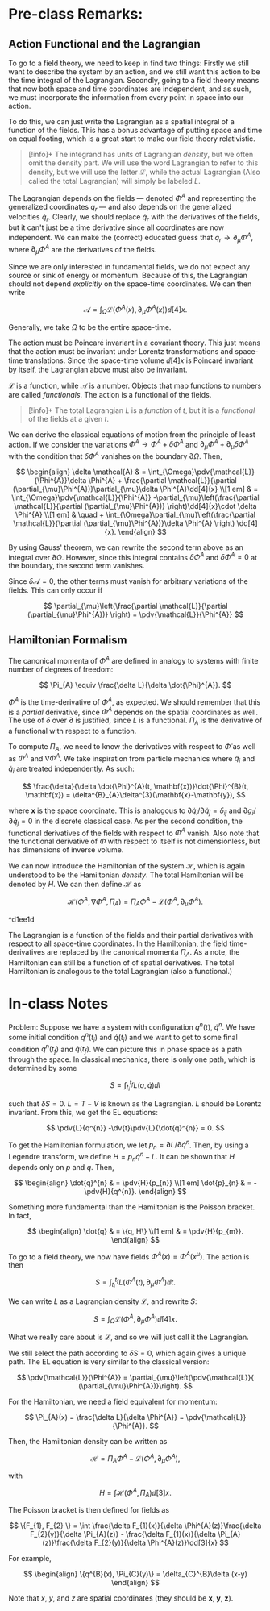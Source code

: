 # Pre-class Remarks:

## Action Functional and the Lagrangian

To go to a field theory, we need to keep in find two things: Firstly we still want to describe the system by an action, and we still want this action to be the time integral of the Lagrangian. Secondly, going to a field theory means that now both space and time coordinates are independent, and as such, we must incorporate the information from every point in space into our action.

To do this, we can just write the Lagrangian as a spatial integral of a function of the fields. This has a bonus advantage of putting space and time on equal footing, which is a great start to make our field theory relativistic.

 >[!info]+
 > The integrand has units of Lagrangian *density*, but we often omit the density part. We will use the word Lagrangian to refer to this density, but we will use the letter $\mathcal{L}$, while the actual Lagrangian  (Also called the total Lagrangian) will simply be labeled $L$.
 
 The Lagrangian depends on the fields — denoted $\Phi^{A}$ and representing the generalized coordinates $q_{r}$ — and also depends on the generalized velocities $\dot{q}_{{r}}$. Clearly, we should replace $\dot{q}_{r}$ with the derivatives of the fields, but it can't just be a time derivative since all coordinates are now independent. We can make the (correct) educated guess that $q_{r}\to \partial_{\mu}\Phi^{A}$, where $\partial_{\mu}\Phi^{A}$ are the derivatives of the fields.

Since we are only interested in fundamental fields, we do not expect any source or sink of energy or momentum. Because of this, the Lagrangian should not depend *explicitly* on the space-time coordinates. We can then write

$$
\mathcal{A} = \int_{\Omega}\mathcal{L}\left(\Phi^{A}(x), \partial_{\mu}\Phi^{A}(x) \right) \dd[4]{x}.
$$

Generally, we take $\Omega$ to be the entire space-time.

The action must be Poincaré invariant in a covariant theory. This just means that the action must be invariant under Lorentz transformations and space-time translations. Since the space-time volume $\dd[4]{x}$ is Poincaré invariant by itself, the Lagrangian above must also be invariant.

$\mathcal{L}$ is a function, while $\mathcal{A}$ is a number. Objects that map functions to numbers are called *functionals*. The action is a functional of the fields. 

>[!info]+
>The total Lagrangian $L$ is a *function* of $t$, but it is a *functional* of the fields at a given $t$.

We can derive the classical equations of motion from the principle of least action. If we consider the variations $\Phi^{A}\to \Phi^{A}+ \delta \Phi^{A}$ and  $\partial_{\mu}\Phi^{A}+ \partial_{\mu}\delta \Phi^{A}$ with the condition that $\delta \Phi^{A}$ vanishes on the boundary $\partial \Omega$. Then,

$$
\begin{align}
\delta \mathcal{A} & = \int_{\Omega}\pdv{\mathcal{L}}{\Phi^{A}}\delta \Phi^{A} + \frac{\partial \mathcal{L}}{\partial (\partial_{\mu}\Phi^{A})}\partial_{\mu}\delta \Phi^{A}\dd[4]{x} \\[1 em]
& = \int_{\Omega}\pdv{\mathcal{L}}{\Phi^{A}} -\partial_{\mu}\left(\frac{\partial \mathcal{L}}{\partial (\partial_{\mu}\Phi^{A})} \right)\dd[4]{x}\cdot \delta \Phi^{A} \\[1 em]
& \quad + \int_{\Omega}\partial_{\mu}\left(\frac{\partial \mathcal{L}}{\partial (\partial_{\mu}\Phi^{A})}\delta \Phi^{A} \right) \dd[4]{x}.
\end{align}
$$

By using Gauss' theorem, we can rewrite the second term above as an integral over $\partial \Omega$. However, since this integral contains $\delta \Phi^{A}$ and $\delta \Phi^{A}= 0$ at the boundary, the second term vanishes.

Since $\delta \mathcal{A}= 0$, the other terms must vanish for arbitrary variations of the fields. This can only occur if

$$
\partial_{\mu}\left(\frac{\partial \mathcal{L}}{\partial (\partial_{\mu}\Phi^{A})} \right) = \pdv{\mathcal{L}}{\Phi^{A}}
$$

## Hamiltonian Formalism

The canonical momenta of $\Phi^{A}$ are defined in analogy to systems with finite number of degrees of freedom:

$$
\Pi_{A} \equiv \frac{\delta L}{\delta \dot{\Phi}^{A}}.
$$

$\dot{\Phi}^{A}$ is the time-derivative of $\Phi^{A}$, as expected. We should remember that this is a *partial* derivative, since $\Phi^{A}$ depends on the spatial coordinates as well. The use of $\delta$ over $\partial$ is justified, since $L$ is a functional. $\Pi_{A}$ is the derivative of a functional with respect to a function.

To compute $\Pi_{A}$, we need to know the derivatives with respect to $\dot{\Phi}$ as well as $\Phi^{A}$ and $\nabla \Phi^{A}$. We take inspiration from particle mechanics where $q_{i}$ and $\dot{q}_{i}$ are treated independently. As such:

$$
\frac{\delta}{\delta \dot{\Phi}^{A}(t, \mathbf{x})}\dot{\Phi}^{B}(t, \mathbf{x}) = \delta^{B}_{A}\delta^{3}(\mathbf{x}-\mathbf{y}),
$$

where $\mathbf{x}$ is the space coordinate. This is analogous to $\partial \dot{q}_{i}/\partial \dot{q}_{j}= \delta_{ij}$ and $\partial g_{i}/\partial \dot{q}_{j}= 0$ in the discrete classical case. As per the second condition, the functional derivatives of the fields with respect to $\dot{\Phi}^{A}$ vanish. Also note that the functional derivative of $\dot{\Phi}$ with respect to itself is not dimensionless, but has dimensions of inverse volume.

We can now introduce the Hamiltonian of the system $\mathcal{H}$, which is again understood to be the Hamiltonian *density*. The total Hamiltonian will be denoted by $H$. We can then define $\mathcal{H}$ as

$$
\mathcal{H}(\Phi^{A}, \nabla \Phi^{A}, \Pi_{A}) = \Pi_{A}\dot{\Phi}^{A}-\mathcal{L} (\Phi^{A}, \partial_{\mu}\Phi^{A}).
$$

^d1ee1d

The Lagrangian is a function of the fields and their partial derivatives with respect to all space-time coordinates. In the Hamiltonian, the field time-derivatives are replaced by the canonical momenta $\Pi_{A}$. As a note, the Hamiltonian can still be a function of of spatial derivatives. The total Hamiltonian is analogous to the total Lagrangian (also a functional.)

# In-class Notes

Problem: Suppose we have a system with configuration $q^{n}(t), \; \dot{q}^{n}$. We have some initial condition $q^{n}(t_{i})$ and $\dot{q}(t_{i})$ and we want to get to some final condition $q^{n}(t_{f})$ and $\dot{q}(t_{f})$. We can picture this in phase space as a path through the space. In classical mechanics, there is only one path, which is determined by some

$$
S = \int_{t_{i}}^{t_{f}}L (q, \dot{q})\dd{t}
$$

such that $\delta S = 0$. $L = T-V$ is known as the Lagrangian. $L$ should be Lorentz invariant. From this, we get the EL equations:

$$
\pdv{L}{q^{n}} -\dv{t}\pdv{L}{\dot{q}^{n}} = 0.
$$

To get the Hamiltonian formulation, we let $p_{n}= \partial L/\partial \dot{q}^{n}$. Then, by using a Legendre transform, we define $H = p_{n}\dot{q}^{n}-L$. It can be shown that $H$ depends only on $p$ and $q$. Then,

$$
\begin{align}
\dot{q}^{n} & = \pdv{H}{p_{n}} \\[1 em]
\dot{p}_{n} & = -\pdv{H}{q^{n}}.
\end{align}
$$

Something more fundamental than the Hamiltonian is the Poisson bracket. In fact,

$$
\begin{align}
\dot{q} & = \{q, H\} \\[1 em]
& = \pdv{H}{p_{m}}.
\end{align}
$$

To go to a field theory, we now have fields $\Phi^{A}(x)= \Phi^{A}(x^{\mu})$. The action is then

$$
S = \int_{t_{i}}^{t_{f}}L (\Phi^{A}(t), \partial_{\mu}\Phi^{A})\dd{t}.
$$

We can write $L$ as a Lagrangian density $\mathcal{L}$, and rewrite $S$:

$$
S = \int_{\Omega}\mathcal{L}(\Phi^{A}, \partial_{\mu}\Phi^{A})\dd[4]{x}.
$$

What we really care about is $\mathcal{L}$, and so we will just call it the Lagrangian.

We still select the path according to $\delta S = 0$, which again gives a unique path. The EL equation is very similar to the classical version:

$$
\pdv{\mathcal{L}}{\Phi^{A}} = \partial_{\mu}\left(\pdv{\mathcal{L}}{ (\partial_{\mu}\Phi^{A})}\right).
$$

For the Hamiltonian, we need a field equivalent for momentum:

$$
\Pi_{A}(x) = \frac{\delta L}{\delta \Phi^{A}} = \pdv{\mathcal{L}}{\Phi^{A}}.
$$

Then, the Hamiltonian density can be written as

$$
\mathcal{H} = \Pi_{A}\dot{\Phi}^{A}-\mathcal{L}(\Phi^{A}, \partial_{\mu}\Phi^{A}),
$$

with

$$
H = \int \mathcal{H}(\Phi^{A}, \Pi_{A})\dd[3]{x}.
$$

The Poisson bracket is then defined for fields as

$$
\{F_{1}, F_{2} \} = \int \frac{\delta F_{1}(x)}{\delta \Phi^{A}(z)}\frac{\delta F_{2}(y)}{\delta \Pi_{A}(z)} - \frac{\delta F_{1}(x)}{\delta \Pi_{A}(z)}\frac{\delta F_{2}(y)}{\delta \Phi^{A}(z)}\dd[3]{x}
$$

For example,

$$
\begin{align}
\{q^{B}(x), \Pi_{C}(y)\} = \delta_{C}^{B}\delta (x-y)
\end{align}
$$

Note that $x$, $y$, and $z$ are spatial coordinates (they should be $\mathbf{x}, \; \mathbf{y}, \; \mathbf{z}$).